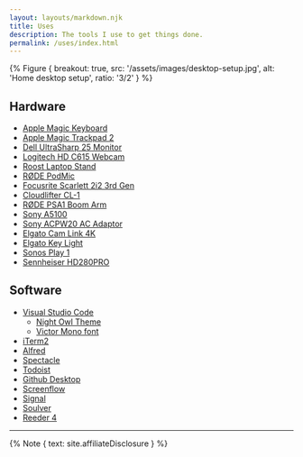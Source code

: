 ```yaml
---
layout: layouts/markdown.njk
title: Uses
description: The tools I use to get things done.
permalink: /uses/index.html
---
```


{% Figure {
  breakout: true,
  src: '/assets/images/desktop-setup.jpg',
  alt: 'Home desktop setup',
  ratio: '3/2'
} %}

## Hardware

- [Apple Magic Keyboard](https://amzn.to/2u8ZFDY)
- [Apple Magic Trackpad 2](https://amzn.to/2RrIjKs)
- [Dell UltraSharp 25 Monitor](https://amzn.to/2RsOZIq)
- [Logitech HD C615 Webcam](https://amzn.to/376HZYf)
- [Roost Laptop Stand](https://amzn.to/2R6L9Wr)
- [RØDE PodMic](https://amzn.to/2G192Zd)
- [Focusrite Scarlett 2i2 3rd Gen](https://amzn.to/2uaQvqv)
- [Cloudlifter CL-1](https://amzn.to/37vAV7P)
- [RØDE PSA1 Boom Arm](https://amzn.to/369XHQR)
- [Sony A5100](https://amzn.to/31RJB6g)
- [Sony ACPW20 AC Adaptor](https://amzn.to/37rGfrI)
- [Elgato Cam Link 4K](https://amzn.to/3bB7tje)
- [Elgato Key Light](https://amzn.to/2G2dV47)
- [Sonos Play 1](https://amzn.to/2uTAtSb)
- [Sennheiser HD280PRO](https://amzn.to/2S7r7Kx)

## Software

- [Visual Studio Code](https://code.visualstudio.com/)
  - [Night Owl Theme](https://github.com/sdras/night-owl-vscode-theme)
  - [Victor Mono font](https://rubjo.github.io/victor-mono/)
- [iTerm2](https://iterm2.com/)
- [Alfred](https://www.alfredapp.com/)
- [Spectacle](https://www.spectacleapp.com/)
- [Todoist](https://todoist.com/r/alex_carpenter_dpslyf)
- [Github Desktop](https://desktop.github.com/)
- [Screenflow](https://www.telestream.net/screenflow/overview.htm)
- [Signal](https://signal.org/)
- [Soulver](https://soulver.app/)
- [Reeder 4](https://www.reederapp.com/)

---

{% Note { text: site.affiliateDisclosure } %}
